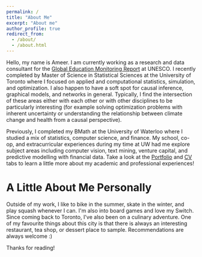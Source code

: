 ```yaml
---
permalink: /
title: "About Me"
excerpt: "About me"
author_profile: true
redirect_from: 
  - /about/
  - /about.html
---
```


Hello, my name is Ameer. I am currently working as a research and data consultant for the [Global Education Monitoring Report](https://en.unesco.org/gem-report/) at UNESCO. I recently completed by Master of Science in Statistical Sciences at the University of Toronto where I focused on applied and computational statistics, simulation, and optimization. I also happen to have a soft spot for causal inference, graphical models, and networks in general. Typically, I find the intersection of these areas either with each other or with other disciplines to be particularly interesting (for example solving optimization problems with inherent uncertainty or understanding the relationship between climate change and health from a causal perspective). 

Previously, I completed my BMath at the University of Waterloo where I studied a mix of statistics, computer science, and finance. My school, co-op, and extracurricular experiences during my time at UW had me explore subject areas including computer vision, text mining, venture capital, and predictive modelling with financial data. Take a look at the [Portfolio](https://ameerd.github.io/portfolio) and [CV](https://ameerd.github.io/CV) tabs to learn a little more about my academic and professional experiences!

A Little About Me Personally
======
Outside of my work, I like to bike in the summer, skate in the winter, and play squash whenever I can. I'm also into board games and love my Switch. Since coming back to Toronto, I've also been on a culinary adventure. One of my favourite things about this city is that there is always an interesting restaurant, tea shop, or dessert place to sample. Recommendations are always welcome :) 

Thanks for reading!
